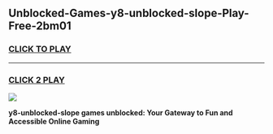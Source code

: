 
## Unblocked-Games-y8-unblocked-slope-Play-Free-2bm01
<h3>
<a href="https://premium76.site?title=y8-unblocked-slope&ref=20M">CLICK TO PLAY</a></h3>
<hr>

<h3>
<a href="https://premium76.site?title=y8-unblocked-slope&ref=20M">CLICK 2 PLAY</a>
  
</h3>

<a href="https://premium76.site?title=y8-unblocked-slope&ref=19M"><img src="https://clearcache.store/games.png"></a>


**y8-unblocked-slope games unblocked: Your Gateway to Fun and Accessible Online Gaming**
